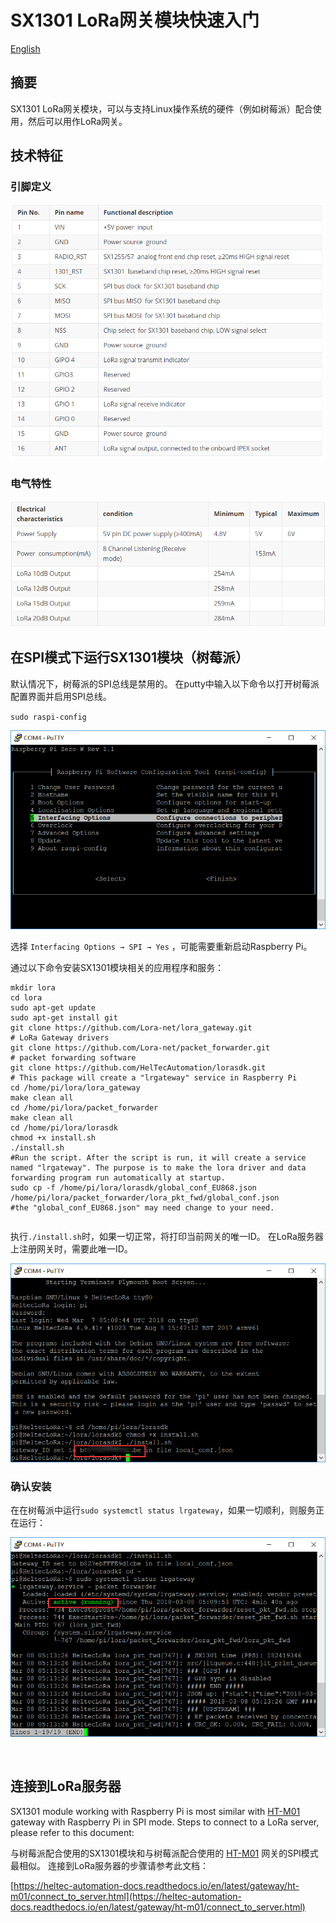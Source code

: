 # SX1301 LoRa网关模块快速入门
[English](https://heltec-automation-docs.readthedocs.io/en/latest/gateway/sx1301module/qucik_start.html)
## 摘要

SX1301 LoRa网关模块，可以与支持Linux操作系统的硬件（例如树莓派）配合使用，然后可以用作LoRa网关。

## 技术特征

### 引脚定义

![](img/quick_start/01.png)

### 电气特性

![](img/quick_start/00.png)

## 在SPI模式下运行SX1301模块（树莓派）

默认情况下，树莓派的SPI总线是禁用的。 在putty中输入以下命令以打开树莓派配置界面并启用SPI总线。

`sudo raspi-config`

![](img/quick_start/02.png)

选择 `Interfacing Options → SPI → Yes` ，可能需要重新启动Raspberry Pi。

通过以下命令安装SX1301模块相关的应用程序和服务：

```shell
mkdir lora
cd lora
sudo apt-get update
sudo apt-get install git
git clone https://github.com/Lora-net/lora_gateway.git
# LoRa Gateway drivers
git clone https://github.com/Lora-net/packet_forwarder.git
# packet forwarding software
git clone https://github.com/HelTecAutomation/lorasdk.git
# This package will create a "lrgateway" service in Raspberry Pi
cd /home/pi/lora/lora_gateway
make clean all
cd /home/pi/lora/packet_forwarder
make clean all
cd /home/pi/lora/lorasdk
chmod +x install.sh 
./install.sh
#Run the script. After the script is run, it will create a service named "lrgateway". The purpose is to make the lora driver and data forwarding program run automatically at startup.
sudo cp -f /home/pi/lora/lorasdk/global_conf_EU868.json /home/pi/lora/packet_forwarder/lora_pkt_fwd/global_conf.json
#the "global_conf_EU868.json" may need change to your need.
```

```Tip:: “ global_conf.json”文件确定网关的监听频率，这是节点可以成功与网关通信的关键！

```

执行`./install.sh`时，如果一切正常，将打印当前网关的唯一ID。 在LoRa服务器上注册网关时，需要此唯一ID。

![](img/quick_start/08.png)

### 确认安装

在在树莓派中运行`sudo systemctl status lrgateway`，如果一切顺利，则服务正在运行：

![](img/quick_start/03.png)

&nbsp;

## 连接到LoRa服务器

SX1301 module working with Raspberry Pi is most similar with [HT-M01](https://heltec.org/project/ht-m01/) gateway with Raspberry Pi in SPI mode. Steps to connect to a LoRa server, please refer to this document:

与树莓派配合使用的SX1301模块和与树莓派配合使用的 [HT-M01](https://heltec.org/project/ht-m01/) 网关的SPI模式最相似。 连接到LoRa服务器的步骤请参考此文档：

[https://heltec-automation-docs.readthedocs.io/en/latest/gateway/ht-m01/connect_to_server.html](https://heltec-automation-docs.readthedocs.io/en/latest/gateway/ht-m01/connect_to_server.html)